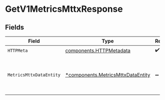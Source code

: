 # GetV1MetricsMttxResponse


## Fields

| Field                                                                                 | Type                                                                                  | Required                                                                              | Description                                                                           |
| ------------------------------------------------------------------------------------- | ------------------------------------------------------------------------------------- | ------------------------------------------------------------------------------------- | ------------------------------------------------------------------------------------- |
| `HTTPMeta`                                                                            | [components.HTTPMetadata](../../models/components/httpmetadata.md)                    | :heavy_check_mark:                                                                    | N/A                                                                                   |
| `MetricsMttxDataEntity`                                                               | [*components.MetricsMttxDataEntity](../../models/components/metricsmttxdataentity.md) | :heavy_minus_sign:                                                                    | Fetch infrastructure metrics based on custom query                                    |